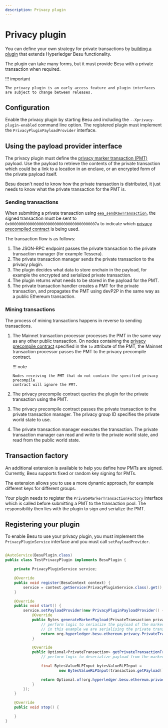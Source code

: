 ```yaml
---
description: Privacy plugin
---
```


# Privacy plugin

You can define your own strategy for private transactions by [building a plugin](../Plugins.md) that extends
Hyperledger Besu functionality.

The plugin can take many forms, but it must provide Besu with a private transaction when required.

!!! important

    The privacy plugin is an early access feature and plugin interfaces are subject to change between releases.

## Configuration

Enable the privacy plugin by starting Besu and including the `--Xprivacy-plugin-enabled` command line option.
The registered plugin must implement the `PrivacyPluginPayloadProvider` interface.

## Using the payload provider interface

The privacy plugin must define the [privacy marker transaction (PMT)] payload.
Use the payload to retrieve the contents of the private transaction which could be a link to a location in
an enclave, or an encrypted form of the private payload itself.

Besu doesn't need to know how the private transaction is distributed, it just needs to know what the private transaction
for the PMT is.

### Sending transactions

When submitting a private transaction using [`eea_sendRawTransaction`](../../Reference/API-Methods.md#eea_sendrawtransaction),
the signed transaction must be sent to `0x000000000000000000000000000000000000007a` to indicate which
[privacy precompiled contract](../Privacy/Private-Transaction-Processing.md) is being used.

The transaction flow is as follows:

1. The JSON-RPC endpoint passes the private transaction to the private transaction manager (for example Tessera).
2. The private transaction manager sends the private transaction to the privacy plugin.
3. The plugin decides what data to store onchain in the payload, for example the encrypted and serialized private
    transaction.
4. The plugin returns what needs to be stored in the payload for the PMT.
5. The private transaction handler creates a PMT for the private transaction, and propagates the PMT using devP2P in
    the same way as a public Ethereum transaction.

### Mining transactions

The process of mining transactions happens in reverse to sending transactions.

1. The Mainnet transaction processor processes the PMT in the same way as
    any other public transaction. On nodes containing the [privacy precompile contract](../../Reference/API-Methods.md#priv_getprivacyprecompileaddress)
    specified in the `to` attribute of the PMT, the Mainnet transaction processor passes the PMT to the privacy precompile contract.

   !!! note

       Nodes receiving the PMT that do not contain the specified privacy precompile
       contract will ignore the PMT.

1. The privacy precompile contract queries the plugin for the private transaction using the PMT.
1. The privacy precompile contract passes the private transaction to the private transaction
    manager. The privacy group ID specifies the private world state to use.
1. The private transaction manager executes the transaction. The private transaction manager
    can read and write to the private world state, and read from the public world state.

## Transaction factory

An additional extension is available to help you define how PMTs are signed. Currently, Besu supports fixed or random
key signing for PMTs.

The extension allows you to use a more dynamic approach, for example different keys for different groups.

Your plugin needs to register the `PrivateMarkerTransactionFactory` interface which is called before submitting a PMT
to the transaction pool. The responsibility then lies with the plugin to sign and serialize the PMT.

[privacy marker transaction (PMT)]: ../../HowTo/Use-Privacy/Access-Private-Transactions.md

## Registering your plugin

To enable Besu to use your privacy plugin, you must implement the `PrivacyPluginService` interface and you must call `setPayloadProvider`.

```java

@AutoService(BesuPlugin.class)
public class TestPrivacyPlugin implements BesuPlugin {

    private PrivacyPluginService service;

    @Override
    public void register(BesuContext context) {
        service = context.getService(PrivacyPluginService.class).get();
    }

    @Override
    public void start() {
        service.setPayloadProvider(new PrivacyPluginPayloadProvider() {
            @Override
            public Bytes generateMarkerPayload(PrivateTransaction privateTransaction, String privacyUserId) {
                // perform logic to serialize the payload of the marker transaction
                // in this example we are serialising the private transaction using rlp https://ethereum.org/en/developers/docs/data-structures-and-encoding/rlp/
                return org.hyperledger.besu.ethereum.privacy.PrivateTransaction.serialize(privateTransaction).encoded();
            }

            @Override
            public Optional<PrivateTransaction> getPrivateTransactionFromPayload(Transaction transaction) {
                // perform logic to deserialize payload from the marker transaction

                final BytesValueRLPInput bytesValueRLPInput =
                        new BytesValueRLPInput(transaction.getPayload(), false);

                return Optional.of(org.hyperledger.besu.ethereum.privacy.PrivateTransaction.readFrom(bytesValueRLPInput));
            }
        });
    }

    @Override
    public void stop() {

    }
}

```
